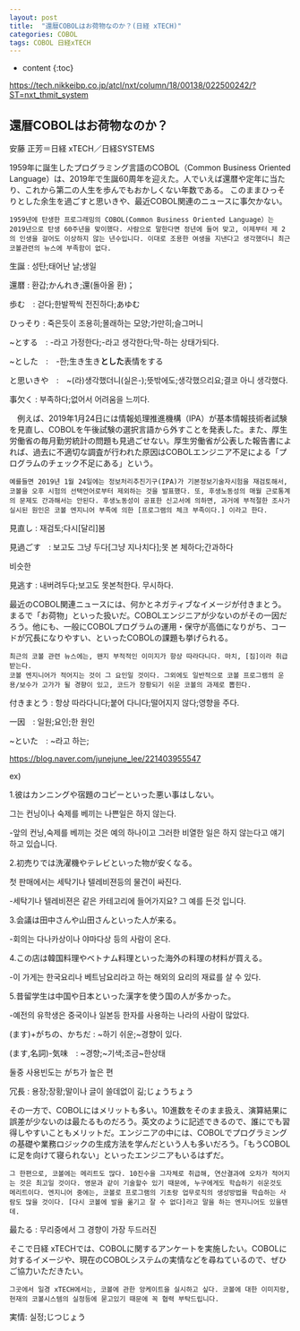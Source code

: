 ```yaml
---
layout: post
title:  "還暦COBOLはお荷物なのか？(日経 xTECH)"
categories: COBOL
tags: COBOL 日経xTECH
---
```


* content
{:toc}

https://tech.nikkeibp.co.jp/atcl/nxt/column/18/00138/022500242/?ST=nxt_thmit_system

## 還暦COBOLはお荷物なのか？

安藤 正芳＝日経 xTECH／日経SYSTEMS



1959年に誕生したプログラミング言語のCOBOL（Common Business Oriented Language）は、2019年で生誕60周年を迎えた。人でいえば還暦や定年に当たり、これから第二の人生を歩んでもおかしくない年数である。
このままひっそりとした余生を過ごすと思いきや、最近COBOL関連のニュースに事欠かない。 

```
1959년에 탄생한 프로그래밍의 COBOL(Common Business Oriented Language）는 2019년으로 탄생 60주년을 맞이했다. 사람으로 말한다면 정년에 들어 맞고, 이제부터 제 2의 인생을 걸어도 이상하지 않는 년수입니다. 이대로 조용한 여생을 지낸다고 생각했더니 최근 코볼관련의 뉴스에 부족함이 없다.

```
生誕 : 성탄;태어난 날;생일

還暦 : 환갑;かんれき;還(돌아올 환)；

歩む　: 걷다;한발짝씩 전진하다;あゆむ

ひっそり : 죽은듯이 조용히;몰래하는 모양;가만히;슬그머니

~とする　: -라고 가정한다;-라고 생각한다;막-하는 상태가되다.

~とした　:　-한;生き生き**とした**表情をする

と思いきや　:　~(라)생각했더니(실은-);뜻밖에도;생각했으리요;결코 아니 생각했다.

事欠く : 부족하다;없어서 어려움을 느끼다.



　例えば、2019年1月24日には情報処理推進機構（IPA）が基本情報技術者試験を見直し、COBOLを午後試験の選択言語から外すことを発表した。また、厚生労働省の毎月勤労統計の問題も見過ごせない。厚生労働省が公表した報告書によれば、過去に不適切な調査が行われた原因はCOBOLエンジニア不足による「プログラムのチェック不足にある」という。 

```
예를들면 2019년 1월 24일에는 정보처리추진기구(IPA)가 기본정보기술자시험을 재검토해서, 코볼을 오후 시험의 선택언어로부터 제외하는 것을 발표했다. 또, 후생노동성의 매월 근로통계의 문제도 간과해서는 안된다. 후생노동성이 공표한 신고서에 의하면, 과거에 부적절한 조사가 실시된 원인은 코볼 엔지니어 부족에 의한 [프로그램의 체크 부족이다.] 이라고 한다.

```
見直し : 재검토;다시[달리]봄

見過ごす　: 보고도 그냥 두다[그냥 지나치다];못 본 체하다;간과하다

비슷한

見逃す : 내버려두다;보고도 못본척한다. 무시하다.



最近のCOBOL関連ニュースには、何かとネガティブなイメージが付きまとう。まるで「お荷物」といった扱いだ。COBOLエンジニアが少ないのがその一因だろう。他にも、一般にCOBOLプログラムの運用・保守が高価になりがち、コードが冗長になりやすい、といったCOBOLの課題も挙げられる。 

```
최근의 코볼 관련 뉴스에는, 왠지 부적적인 이미지가 항상 따라다니다. 마치, [짐]이라 취급받는다.
코볼 엔지니어가 적어지는 것이 그 요인일 것이다. 그외에도 일반적으로 코볼 프로그램의 운용/보수가 고가가 될 경향이 있고, 코드가 장황되기 쉬운 코볼의 과제로 뽑힌다.

```
付きまとう : 항상 따라다니다;붙어 다니다;떨어지지 않다;영향을 주다.

一因　: 일원;요인;한 원인

~といた　: ~라고 하는;

https://blog.naver.com/junejune_lee/221403955547

ex)

1.彼はカンニングや宿題のコピーといった悪い事はしない。

그는 컨닝이나 숙제를 베끼는 나쁜일은 하지 않는다.

-앞의 컨닝,숙제를 베끼는 것은 예의 하나이고 그러한 비열한 일은 하지 않는다고 얘기하고 있습니다.

2.初売りでは洗濯機やテレビといった物が安くなる。

첫 판매에서는 세탁기나 텔레비젼등의 물건이 싸진다.

-세탁기나 텔레비젼은 같은 카테고리에 들어가지요? 그 예를 든것 입니다.

3.会議は田中さんや山田さんといった人が来る。

-회의는 다나카상이나 야마다상 등의  사람이 온다.

4.この店は韓国料理やベトナム料理といった海外の料理の材料が買える。

-이 가게는 한국요리나 베트남요리라고 하는 해외의 요리의 재료를 살 수 있다.

5.昔留学生は中国や日本といった漢字を使う国の人が多かった。

-예전의 유학생은 중국이나 일본등 한자를 사용하는 나라의 사람이 많았다.



(ます)+がちの、かちだ : ~하기 쉬운;~경향이 있다.

(ます,名詞)-気味　: ~경향;~기색;조금~한상태

둘중 사용빈도는 がち가 높은 편

冗長 : 용장;장황;말이나 글이 쓸데없이 긺;じょうちょう



その一方で、COBOLにはメリットも多い。10進数をそのまま扱え、演算結果に誤差が少ないのは最たるものだろう。英文のように記述できるので、誰にでも習得しやすいこともメリットだ。エンジニアの中には、COBOLでプログラミングの基礎や業務ロジックの生成方法を学んだという人も多いだろう。「もうCOBOLに足を向けて寝られない」といったエンジニアもいるはずだ。 

```
그 한편으로, 코볼에는 메리트도 많다. 10진수을 그자체로 취급해, 연산결과에 오차가 적어지는 것은 최고일 것이다. 영문과 같이 기술할수 있기 때문에, 누구에게도 학습하기 쉬운것도 메리트이다. 엔지니어 중에는, 코볼로 프로그램의 기초랑 업무로직의 생성방법을 학습하는 사람도 많을 것이다. [다시 코볼에 발을 옮기고 잘 수 없다]라고 말을 하는 엔지니어도 있을텐데.

```
最たる : 무리중에서 그 경향이 가장 두드러진



そこで日経 xTECHでは、COBOLに関するアンケートを実施したい。COBOLに対するイメージや、現在のCOBOLシステムの実情などを尋ねているので、ぜひご協力いただきたい。 

```
그곳에서 일경 xTECH에서는, 코볼에 관한 앙케이트을 실시하고 싶다. 코볼에 대한 이미지랑, 현재의 코볼시스템의 실정등에 묻고있기 때문에 꼭 협력 부탁드립니다.

```
実情: 실정;じつじょう